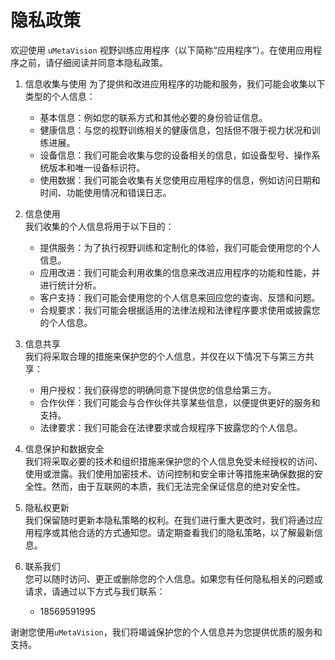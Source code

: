 # 隐私政策

欢迎使用 `uMetaVision` 视野训练应用程序（以下简称“应用程序”）。在使用应用程序之前，请仔细阅读并同意本隐私政策。

1. 信息收集与使用
为了提供和改进应用程序的功能和服务，我们可能会收集以下类型的个人信息：

    - 基本信息：例如您的联系方式和其他必要的身份验证信息。
    - 健康信息：与您的视野训练相关的健康信息，包括但不限于视力状况和训练进展。
    - 设备信息：我们可能会收集与您的设备相关的信息，如设备型号、操作系统版本和唯一设备标识符。
    - 使用数据：我们可能会收集有关您使用应用程序的信息，例如访问日期和时间、功能使用情况和错误日志。

2. 信息使用  
我们收集的个人信息将用于以下目的：

    - 提供服务：为了执行视野训练和定制化的体验，我们可能会使用您的个人信息。
    - 应用改进：我们可能会利用收集的信息来改进应用程序的功能和性能，并进行统计分析。
    - 客户支持：我们可能会使用您的个人信息来回应您的查询、反馈和问题。
    - 合规要求：我们可能会根据适用的法律法规和法律程序要求使用或披露您的个人信息。

3. 信息共享  
我们将采取合理的措施来保护您的个人信息，并仅在以下情况下与第三方共享：

    - 用户授权：我们获得您的明确同意下提供您的信息给第三方。
    - 合作伙伴：我们可能会与合作伙伴共享某些信息，以便提供更好的服务和支持。
    - 法律要求：我们可能会在法律要求或合规程序下披露您的个人信息。

4. 信息保护和数据安全  
我们将采取必要的技术和组织措施来保护您的个人信息免受未经授权的访问、使用或泄露。我们使用加密技术、访问控制和安全审计等措施来确保数据的安全性。然而，由于互联网的本质，我们无法完全保证信息的绝对安全性。

5. 隐私权更新  
我们保留随时更新本隐私策略的权利。在我们进行重大更改时，我们将通过应用程序或其他合适的方式通知您。请定期查看我们的隐私策略，以了解最新信息。

6. 联系我们  
您可以随时访问、更正或删除您的个人信息。如果您有任何隐私相关的问题或请求，请通过以下方式与我们联系：
    - 18569591995

谢谢您使用`uMetaVision`，我们将竭诚保护您的个人信息并为您提供优质的服务和支持。